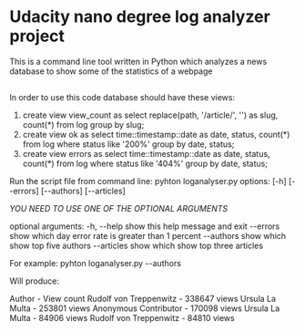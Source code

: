 # Udacity nano degree log analyzer project
This is a command line tool written in Python which analyzes a news database to show some of the statistics of a webpage
## 
In order to use this code database should have these views:
1. create view view_count as select replace(path, '/article/', '') as slug, count(*) from log group by slug;
2. create view ok as select time::timestamp::date as date, status, count(*) from log where status like '200%' group by date, status;
3. create view errors as select time::timestamp::date as date, status, count(*) from log where status like '404%' group by date, status;

Run the script file from command line: pyhton loganalyser.py options: [-h] [--errors] [--authors] [--articles]

*YOU NEED TO USE ONE OF THE OPTIONAL ARGUMENTS*

optional arguments:
  -h, --help  show this help message and exit
  --errors    show which day error rate is greater than 1 percent
  --authors   show which show top five authors
  --articles  show which show top three articles

For example: pyhton loganalyser.py --authors

Will produce:

Author - View count
Rudolf von Treppenwitz - 338647 views
Ursula La Multa - 253801 views
Anonymous Contributor - 170098 views
Ursula La Multa - 84906 views
Rudolf von Treppenwitz - 84810 views
